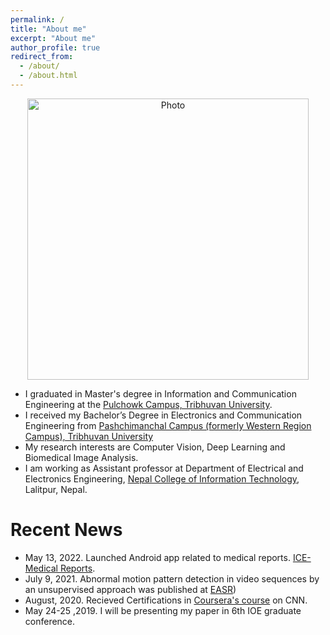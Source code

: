 ```yaml
---
permalink: /
title: "About me"
excerpt: "About me"
author_profile: true
redirect_from: 
  - /about/
  - /about.html
---
```


<p align="center">
  <img src="https://himalacharya.github.io/files/Himal_IMG.jpg?raw=true" alt="Photo" style="width: 450px;"/> 
</p>

* I graduated in Master's degree in Information and Communication Engineering at the [Pulchowk Campus, Tribhuvan University](https://www.pcampus.edu.np).
* I received my Bachelor’s Degree in Electronics and Communication Engineering from [Pashchimanchal Campus (formerly Western Region Campus), Tribhuvan University ](https://www.ioepas.edu.np/)
*  My research interests are Computer Vision, Deep Learning and Biomedical Image Analysis.
*  I am working as Assistant professor at Department of Electrical and Electronics Engineering, [Nepal College of Information Technology](ncit.edu.np), Lalitpur, Nepal.


# Recent News
* May 13, 2022. Launched Android app related to medical reports. [ICE-Medical Reports](https://play.google.com/store/apps/details?id=inc.techxonia.icemedicalreportsemergency).
* July 9, 2021. Abnormal motion pattern detection in video sequences by an unsupervised approach was published at [EASR](https://ph01.tci-thaijo.org/index.php/easr/article/view/241494))
* August, 2020. Recieved Certifications in [Coursera's course](https://www.coursera.org/account/accomplishments/certificate/7AZEXQ9UJNTV) on CNN.
* May 24-25 ,2019. I will be presenting my paper in 6th IOE graduate conference.
